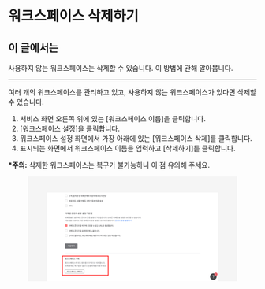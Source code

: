 # 워크스페이스 삭제하기

## 이 글에서는

사용하지 않는 워크스페이스는 삭제할 수 있습니다. 이 방법에 관해 알아봅니다.

***

여러 개의 워크스페이스를 관리하고 있고, 사용하지 않는 워크스페이스가 있다면 삭제할 수 있습니다.

1. 서비스 화면 오른쪽 위에 있는 \[워크스페이스 이름]을 클릭합니다.
2. \[워크스페이스 설정]을 클릭합니다.
3. 워크스페이스 설정 화면에서 가장 아래에 있는 \[워크스페이스 삭제]를 클릭합니다.
4. 표시되는 화면에서 워크스페이스 이름을 입력하고 \[삭제하기]를 클릭합니다.

**\*주의:** 삭제한 워크스페이스는 복구가 불가능하니 이 점 유의해 주세요.

<figure><img src="../../.gitbook/assets/image (67).png" alt=""><figcaption></figcaption></figure>

